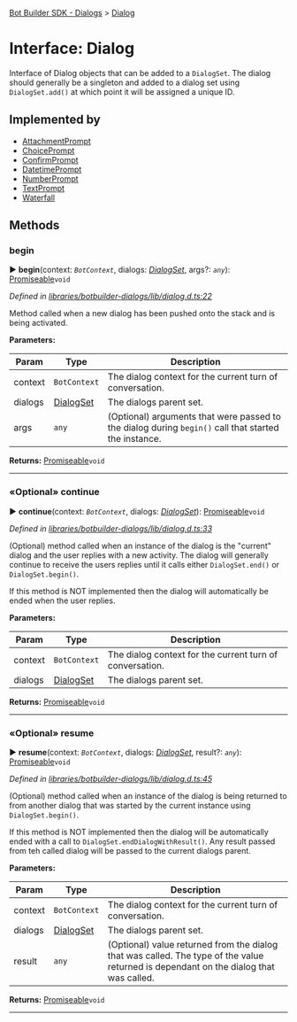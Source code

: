 [Bot Builder SDK - Dialogs](../README.md) > [Dialog](../interfaces/botbuilder_dialogs.dialog.md)



# Interface: Dialog


Interface of Dialog objects that can be added to a `DialogSet`. The dialog should generally be a singleton and added to a dialog set using `DialogSet.add()` at which point it will be assigned a unique ID.

## Implemented by

* [AttachmentPrompt](../classes/botbuilder_dialogs.attachmentprompt.md)
* [ChoicePrompt](../classes/botbuilder_dialogs.choiceprompt.md)
* [ConfirmPrompt](../classes/botbuilder_dialogs.confirmprompt.md)
* [DatetimePrompt](../classes/botbuilder_dialogs.datetimeprompt.md)
* [NumberPrompt](../classes/botbuilder_dialogs.numberprompt.md)
* [TextPrompt](../classes/botbuilder_dialogs.textprompt.md)
* [Waterfall](../classes/botbuilder_dialogs.waterfall.md)


## Methods
<a id="begin"></a>

###  begin

► **begin**(context: *`BotContext`*, dialogs: *[DialogSet](../classes/botbuilder_dialogs.dialogset.md)*, args?: *`any`*): [Promiseable]()`void`



*Defined in [libraries/botbuilder-dialogs/lib/dialog.d.ts:22](https://github.com/Microsoft/botbuilder-js/blob/59b50cb/libraries/botbuilder-dialogs/lib/dialog.d.ts#L22)*



Method called when a new dialog has been pushed onto the stack and is being activated.


**Parameters:**

| Param | Type | Description |
| ------ | ------ | ------ |
| context | `BotContext`   |  The dialog context for the current turn of conversation. |
| dialogs | [DialogSet](../classes/botbuilder_dialogs.dialogset.md)   |  The dialogs parent set. |
| args | `any`   |  (Optional) arguments that were passed to the dialog during `begin()` call that started the instance. |





**Returns:** [Promiseable]()`void`





___

<a id="continue"></a>

### «Optional» continue

► **continue**(context: *`BotContext`*, dialogs: *[DialogSet](../classes/botbuilder_dialogs.dialogset.md)*): [Promiseable]()`void`



*Defined in [libraries/botbuilder-dialogs/lib/dialog.d.ts:33](https://github.com/Microsoft/botbuilder-js/blob/59b50cb/libraries/botbuilder-dialogs/lib/dialog.d.ts#L33)*



(Optional) method called when an instance of the dialog is the "current" dialog and the user replies with a new activity. The dialog will generally continue to receive the users replies until it calls either `DialogSet.end()` or `DialogSet.begin()`.

If this method is NOT implemented then the dialog will automatically be ended when the user replies.


**Parameters:**

| Param | Type | Description |
| ------ | ------ | ------ |
| context | `BotContext`   |  The dialog context for the current turn of conversation. |
| dialogs | [DialogSet](../classes/botbuilder_dialogs.dialogset.md)   |  The dialogs parent set. |





**Returns:** [Promiseable]()`void`





___

<a id="resume"></a>

### «Optional» resume

► **resume**(context: *`BotContext`*, dialogs: *[DialogSet](../classes/botbuilder_dialogs.dialogset.md)*, result?: *`any`*): [Promiseable]()`void`



*Defined in [libraries/botbuilder-dialogs/lib/dialog.d.ts:45](https://github.com/Microsoft/botbuilder-js/blob/59b50cb/libraries/botbuilder-dialogs/lib/dialog.d.ts#L45)*



(Optional) method called when an instance of the dialog is being returned to from another dialog that was started by the current instance using `DialogSet.begin()`.

If this method is NOT implemented then the dialog will be automatically ended with a call to `DialogSet.endDialogWithResult()`. Any result passed from teh called dialog will be passed to the current dialogs parent.


**Parameters:**

| Param | Type | Description |
| ------ | ------ | ------ |
| context | `BotContext`   |  The dialog context for the current turn of conversation. |
| dialogs | [DialogSet](../classes/botbuilder_dialogs.dialogset.md)   |  The dialogs parent set. |
| result | `any`   |  (Optional) value returned from the dialog that was called. The type of the value returned is dependant on the dialog that was called. |





**Returns:** [Promiseable]()`void`





___


